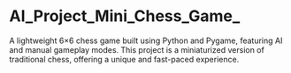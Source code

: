# AI_Project_Mini_Chess_Game_
A lightweight 6×6 chess game built using Python and Pygame, featuring AI and manual gameplay modes. This project is a miniaturized version of traditional chess, offering a unique and fast-paced experience.
